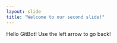 ```yaml
---
layout: slide
title: "Welcome to our second slide!"
---
```

Hello GitBot!
Use the left arrow to go back!
